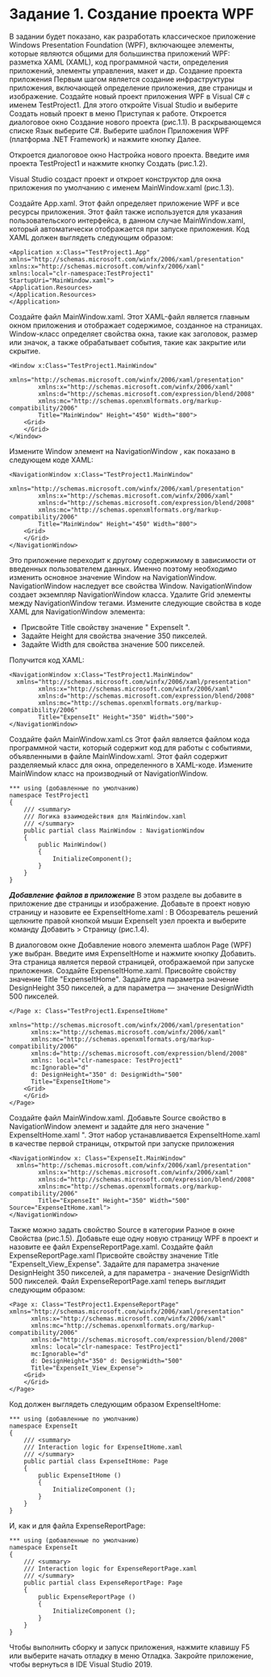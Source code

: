 # Задание 1. Создание проекта WPF

В задании будет показано, как разработать классическое приложение Windows Presentation Foundation (WPF), включающее элементы, которые являются общими для большинства приложений WPF: разметка XAML (XAML), код программной части, определения приложений, элементы управления, макет и др. 
Создание проекта приложения
Первым шагом является создание инфраструктуры приложения, включающей определение приложения, две страницы и изображение.
Создайте новый проект приложения WPF в Visual C# с именем TestProject1. Для этого откройте Visual Studio и выберите Создать новый проект в меню Приступая к работе.
Откроется диалоговое окно Создание нового проекта (рис.1.1).
В раскрывающемся списке Язык выберите C#.
Выберите шаблон Приложения WPF (платформа .NET Framework) и нажмите кнопку Далее.

Откроется диалоговое окно Настройка нового проекта.
Введите имя проекта TestProject1 и нажмите кнопку Создать (рис.1.2).

Visual Studio создаст проект и откроет конструктор для окна приложения по умолчанию с именем MainWindow.xaml (рис.1.3).

Создайте App.xaml. Этот файл определяет приложение WPF и все ресурсы приложения. Этот файл также используется для указания пользовательского интерфейса, в данном случае MainWindow.xaml, который автоматически отображается при запуске приложения.
Код XAML должен выглядеть следующим образом:

```XAML
<Application x:Class="TestProject1.App"
xmlns="http://schemas.microsoft.com/winfx/2006/xaml/presentation"
xmlns:x="http://schemas.microsoft.com/winfx/2006/xaml"
xmlns:local="clr-namespace:TestProject1"
StartupUri="MainWindow.xaml">
<Application.Resources>
</Application.Resources>
</Application>
```
Создайте файл MainWindow.xaml. Этот XAML-файл является главным окном приложения и отображает содержимое, созданное на страницах. Window-класс определяет свойства окна, такие как заголовок, размер или значок, а также обрабатывает события, такие как закрытие или скрытие.
```XAML
<Window x:Class="TestProject1.MainWindow"
        xmlns="http://schemas.microsoft.com/winfx/2006/xaml/presentation"
        xmlns:x="http://schemas.microsoft.com/winfx/2006/xaml"
        xmlns:d="http://schemas.microsoft.com/expression/blend/2008"
        xmlns:mc="http://schemas.openxmlformats.org/markup-compatibility/2006"
        Title="MainWindow" Height="450" Width="800">
    <Grid>
    </Grid>
</Window>
```
Измените Window элемент на NavigationWindow , как показано в следующем коде XAML:
```XAML
<NavigationWindow x:Class="TestProject1.MainWindow"
        xmlns="http://schemas.microsoft.com/winfx/2006/xaml/presentation"
        xmlns:x="http://schemas.microsoft.com/winfx/2006/xaml"
        xmlns:d="http://schemas.microsoft.com/expression/blend/2008"
        xmlns:mc="http://schemas.openxmlformats.org/markup-compatibility/2006"
        Title="MainWindow" Height="450" Width="800">
    <Grid>
    </Grid>
</NavigationWindow>
```
Это приложение переходит к другому содержимому в зависимости от введенных пользователем данных. Именно поэтому необходимо изменить основное значение Window на NavigationWindow.  
NavigationWindow наследует все свойства Window. NavigationWindow создает экземпляр NavigationWindow класса. 
Удалите Grid элементы между NavigationWindow тегами.
Измените следующие свойства в коде XAML для NavigationWindow элемента:
- Присвойте Title свойству значение " ExpenseIt ".
- Задайте Height для свойства значение 350 пикселей.
- Задайте Width для свойства значение 500 пикселей.

Получится код XAML:
```XAML
<NavigationWindow x:Class="TestProject1.MainWindow"
  xmlns="http://schemas.microsoft.com/winfx/2006/xaml/presentation"
        xmlns:x="http://schemas.microsoft.com/winfx/2006/xaml"
        xmlns:d="http://schemas.microsoft.com/expression/blend/2008"
        xmlns:mc="http://schemas.openxmlformats.org/markup-compatibility/2006"   
        Title="ExpenseIt" Height="350" Width="500">
</NavigationWindow>
```
Создайте файл MainWindow.xaml.cs
Этот файл является файлом кода программной части, который содержит код для работы с событиями, объявленными в файле MainWindow.xaml. Этот файл содержит разделяемый класс для окна, определенного в XAML-коде.
Измените MainWindow класс на производный от NavigationWindow.
```XAML
*** using (добавленные по умолчанию)
namespace TestProject1
{
    /// <summary>
    /// Логика взаимодействия для MainWindow.xaml
    /// </summary>
    public partial class MainWindow : NavigationWindow
    {
        public MainWindow()
        {
            InitializeComponent();
        }
    }
}
```
***Добавление файлов в приложение***
В этом разделе вы добавите в приложение две страницы и изображение.
Добавьте в проект новую страницу и назовите ее ExpenseItHome.xaml :
В Обозреватель решений щелкните правой кнопкой мыши ExpenseIt узел проекта и выберите команду Добавить > Страницу (рис.1.4).

В диалоговом окне Добавление нового элемента шаблон Page (WPF) уже выбран. Введите имя ExpenseItHome и нажмите кнопку Добавить.
Эта страница является первой страницей, отображаемой при запуске приложения. 
Создайте ExpenseItHome.xaml. Присвойте свойству значение Title "ExpenseItHome".
Задайте для параметра значение DesignHeight 350 пикселей, а для параметра — значение DesignWidth 500 пикселей.
```XAML
</Page x: Class="TestProject1.ExpenseItHome"
      xmlns="http://schemas.microsoft.com/winfx/2006/xaml/presentation"
      xmlns:x="http://schemas.microsoft.com/winfx/2006/xaml"
      xmlns:mc="http://schemas.openxmlformats.org/markup-compatibility/2006" 
      xmlns:d="http://schemas.microsoft.com/expression/blend/2008" 
      xmlns: local="clr-namespace: TestProject1"
      mc:Ignorable="d" 
      d: DesignHeight="350" d: DesignWidth="500"
      Title="ExpenseItHome">
    <Grid>
    </Grid>
</Page> 
```
Создайте файл MainWindow.xaml.
Добавьте Source свойство в NavigationWindow элемент и задайте для него значение " ExpenseItHome.xaml ". Этот набор устанавливается ExpenseItHome.xaml в качестве первой страницы, открытой при запуске приложения
```XAML
<NavigationWindow x: Class="ExpenseIt.MainWindow"
  xmlns="http://schemas.microsoft.com/winfx/2006/xaml/presentation"
        xmlns:x="http://schemas.microsoft.com/winfx/2006/xaml"
        xmlns:d="http://schemas.microsoft.com/expression/blend/2008"
        xmlns:mc="http://schemas.openxmlformats.org/markup-compatibility/2006"
        Title="ExpenseIt" Height="350" Width="500" Source="ExpenseItHome.xaml">
</NavigationWindow>
```
Также можно задать свойство Source в категории Разное в окне Свойства (рис.1.5).
Добавьте еще одну новую страницу WPF в проект и назовите ее файл ExpenseReportPage.xaml.
Создайте файл ExpenseReportPage.xaml
Присвойте свойству значение Title "ExpenseIt_View_Expense".
Задайте для параметра значение DesignHeight 350 пикселей, а для параметра - значение DesignWidth 500 пикселей.
Файл ExpenseReportPage.xaml теперь выглядит следующим образом:
```XAML
<Page x: Class="TestProject1.ExpenseReportPage"
xmlns="http://schemas.microsoft.com/winfx/2006/xaml/presentation"
      xmlns:x="http://schemas.microsoft.com/winfx/2006/xaml"
      xmlns:mc="http://schemas.openxmlformats.org/markup-compatibility/2006" 
      xmlns:d="http://schemas.microsoft.com/expression/blend/2008" 
      xmlns: local="clr-namespace: TestProject1"
      mc:Ignorable="d" 
      d: DesignHeight="350" d: DesignWidth="500"
      Title="ExpenseIt_View_Expense">
    <Grid>
    </Grid>
</Page>
```
Код должен выглядеть следующим образом ExpenseItHome:
```XAML
*** using (добавленные по умолчанию)
namespace ExpenseIt
{
    /// <summary>
    /// Interaction logic for ExpenseItHome.xaml
    /// </summary>
    public partial class ExpenseItHome: Page
    {
        public ExpenseItHome ()
        {
            InitializeComponent ();
        }
    }
}
```
И, как и для файла ExpenseReportPage:
```XAML
*** using (добавленные по умолчанию)
namespace ExpenseIt
{
    /// <summary>
    /// Interaction logic for ExpenseReportPage.xaml
    /// </summary>
    public partial class ExpenseReportPage: Page
    {
        public ExpenseReportPage ()
        {
            InitializeComponent ();
        }
    }
}
```
Чтобы выполнить сборку и запуск приложения, нажмите клавишу F5 или выберите начать отладку в меню Отладка.
Закройте приложение, чтобы вернуться в IDE Visual Studio 2019.
